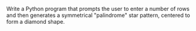Write a Python program that prompts the user to enter a number of rows and then generates a symmetrical "palindrome" star pattern, centered to form a diamond shape. 